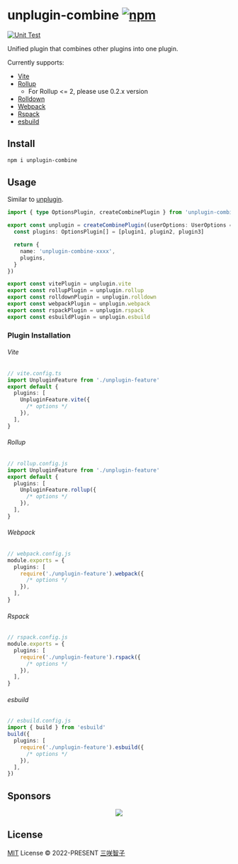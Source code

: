 # unplugin-combine [![npm](https://img.shields.io/npm/v/unplugin-combine.svg)](https://npmjs.com/package/unplugin-combine)

[![Unit Test](https://github.com/sxzz/unplugin-combine/actions/workflows/unit-test.yml/badge.svg)](https://github.com/sxzz/unplugin-combine/actions/workflows/unit-test.yml)

Unified plugin that combines other plugins into one plugin.

Currently supports:

- [Vite](https://vitejs.dev/)
- [Rollup](https://rollupjs.org/)
  - For Rollup <= 2, please use 0.2.x version
- [Rolldown](https://rolldown.rs/)
- [Webpack](https://webpack.js.org/)
- [Rspack](https://rspack.dev/)
- [esbuild](https://esbuild.github.io/)

## Install

```bash
npm i unplugin-combine
```

## Usage

Similar to [unplugin](https://github.com/unjs/unplugin).

```ts
import { type OptionsPlugin, createCombinePlugin } from 'unplugin-combine'

export const unplugin = createCombinePlugin((userOptions: UserOptions = {}) => {
  const plugins: OptionsPlugin[] = [plugin1, plugin2, plugin3]

  return {
    name: 'unplugin-combine-xxxx',
    plugins,
  }
})

export const vitePlugin = unplugin.vite
export const rollupPlugin = unplugin.rollup
export const rolldownPlugin = unplugin.rolldown
export const webpackPlugin = unplugin.webpack
export const rspackPlugin = unplugin.rspack
export const esbuildPlugin = unplugin.esbuild
```

### Plugin Installation

###### Vite

```ts
// vite.config.ts
import UnpluginFeature from './unplugin-feature'
export default {
  plugins: [
    UnpluginFeature.vite({
      /* options */
    }),
  ],
}
```

###### Rollup

```ts
// rollup.config.js
import UnpluginFeature from './unplugin-feature'
export default {
  plugins: [
    UnpluginFeature.rollup({
      /* options */
    }),
  ],
}
```

###### Webpack

```ts
// webpack.config.js
module.exports = {
  plugins: [
    require('./unplugin-feature').webpack({
      /* options */
    }),
  ],
}
```

###### Rspack

```ts
// rspack.config.js
module.exports = {
  plugins: [
    require('./unplugin-feature').rspack({
      /* options */
    }),
  ],
}
```

###### esbuild

```ts
// esbuild.config.js
import { build } from 'esbuild'
build({
  plugins: [
    require('./unplugin-feature').esbuild({
      /* options */
    }),
  ],
})
```

## Sponsors

<p align="center">
  <a href="https://cdn.jsdelivr.net/gh/sxzz/sponsors/sponsors.svg">
    <img src='https://cdn.jsdelivr.net/gh/sxzz/sponsors/sponsors.svg'/>
  </a>
</p>

## License

[MIT](./LICENSE) License © 2022-PRESENT [三咲智子](https://github.com/sxzz)
